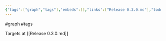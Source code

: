 ```yaml
---
{"tags":["graph","tags"],"embeds":[],"links":["Release 0.3.0.md"],"todos":{"done":[],"pending":[]},"uuid":"24a0bb76-09a7-43b1-bf82-fd9d68857f0d"}
---
```

#graph #tags

Targets at [[Release 0.3.0.md]]